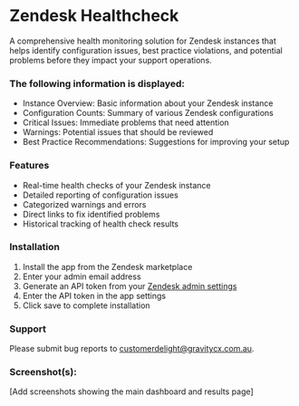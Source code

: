 # Zendesk Healthcheck

A comprehensive health monitoring solution for Zendesk instances that helps identify configuration issues, best practice violations, and potential problems before they impact your support operations.

### The following information is displayed:

* Instance Overview: Basic information about your Zendesk instance
* Configuration Counts: Summary of various Zendesk configurations
* Critical Issues: Immediate problems that need attention
* Warnings: Potential issues that should be reviewed
* Best Practice Recommendations: Suggestions for improving your setup

### Features

* Real-time health checks of your Zendesk instance
* Detailed reporting of configuration issues
* Categorized warnings and errors
* Direct links to fix identified problems
* Historical tracking of health check results

### Installation

1. Install the app from the Zendesk marketplace
2. Enter your admin email address
3. Generate an API token from your [Zendesk admin settings](https://support.zendesk.com/hc/en-us/articles/4408889192858-Managing-access-to-the-Zendesk-API#topic_tcb_fk1_2yb)
4. Enter the API token in the app settings
5. Click save to complete installation

### Support

Please submit bug reports to customerdelight@gravitycx.com.au.

### Screenshot(s):
[Add screenshots showing the main dashboard and results page]
